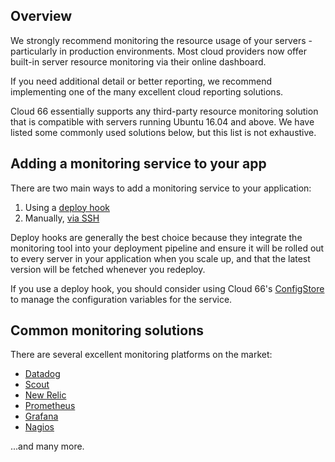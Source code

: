## Overview

We strongly recommend monitoring the resource usage of your servers - particularly in production environments. Most cloud providers now offer built-in server resource monitoring via their online dashboard. 

If you need additional detail or better reporting, we recommend implementing one of the many excellent cloud reporting solutions. 

Cloud 66 essentially supports any third-party resource monitoring solution that is compatible with servers running Ubuntu 16.04 and above. We have listed some commonly used solutions below, but this list is not exhaustive. 

## Adding a monitoring service to your app

There are two main ways to add a monitoring service to your application:

1. Using a [deploy hook](/{{page.collection}}/tutorials/deploy-hooks.html)
2. Manually, [via SSH](/{{page.collection}}/how-to-guides/common-tools/ssh-to-server.html)

Deploy hooks are generally the best choice because they integrate the monitoring tool into your deployment pipeline and ensure it will be rolled out to every server in your application when you scale up, and that the latest version will be fetched whenever you redeploy. 

If you use a deploy hook, you should consider using Cloud 66's [ConfigStore](/how-to-guides/deployment/config-store.html) to manage the configuration variables for the service.


## Common monitoring solutions

There are several excellent monitoring platforms on the market:

* [Datadog](https://www.datadoghq.com/)
* [Scout](https://scoutapp.com/)
* [New Relic](https://newrelic.com/)
* [Prometheus](https://prometheus.io/)
* [Grafana](https://grafana.com/)
* [Nagios](https://www.nagios.org/)

...and many more. 